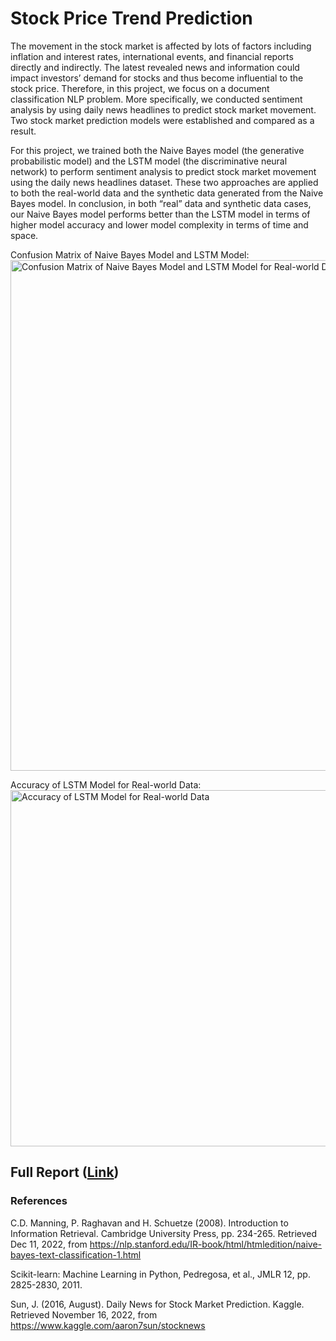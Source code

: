 # Stock Price Trend Prediction
The movement in the stock market is affected by lots of factors including inflation and interest rates, international events, and financial reports directly and indirectly. The latest revealed news and information could impact investors’ demand for stocks and thus become influential to the stock price. Therefore, in this project, we focus on a document classification NLP problem. More specifically, we conducted sentiment analysis by using daily news headlines to predict stock market movement. Two stock market prediction models were established and compared as a result.


For this project, we trained both the Naive Bayes model (the generative probabilistic model) and the LSTM model (the discriminative neural network) to perform sentiment analysis to predict stock market movement using the daily news headlines dataset. These two approaches are applied to both the real-world data and the synthetic data generated from the Naive Bayes model. In conclusion, in both “real” data and synthetic data cases, our Naive Bayes model performs better than the LSTM model in terms of higher model accuracy and lower model complexity in terms of time and space.

Confusion Matrix of Naive Bayes Model and LSTM Model:
<img width="817" alt="Confusion Matrix of Naive Bayes Model and LSTM Model for Real-world Data" src="https://user-images.githubusercontent.com/89174034/220716578-d9a72823-6e71-44b3-8df7-7072f6abcf88.png">


Accuracy of LSTM Model for Real-world Data:
<img width="570" alt="Accuracy of LSTM Model for Real-world Data" src="https://user-images.githubusercontent.com/89174034/220716839-1c88967b-7f4d-45e2-9a51-d8ab964cf502.png">


## Full Report ([Link](https://github.com/JennyShen056/NLP-Stock-Price-Trend-Prediction/blob/main/40_docs/703%20Final%20Project%20Report.pdf))

### References
C.D. Manning, P. Raghavan and H. Schuetze (2008). Introduction to Information Retrieval. Cambridge University Press, pp. 234-265. Retrieved Dec 11, 2022, from https://nlp.stanford.edu/IR-book/html/htmledition/naive-bayes-text-classification-1.html

Scikit-learn: Machine Learning in Python, Pedregosa, et al., JMLR 12, pp. 2825-2830, 2011.

Sun, J. (2016, August). Daily News for Stock Market Prediction. Kaggle. Retrieved November 16, 2022, from https://www.kaggle.com/aaron7sun/stocknews
